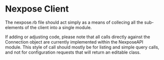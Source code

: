 # Nexpose Client

The nexpose.rb file should act simply as a means of collecing all the sub-elements of the client into a single module.

If adding or adjusting code, please note that all calls directly against the Connection object are currently implemented within the NexposeAPI module. This style of call should mostly be for listing and simple query calls, and not for configuration requests that will return an editable class.
